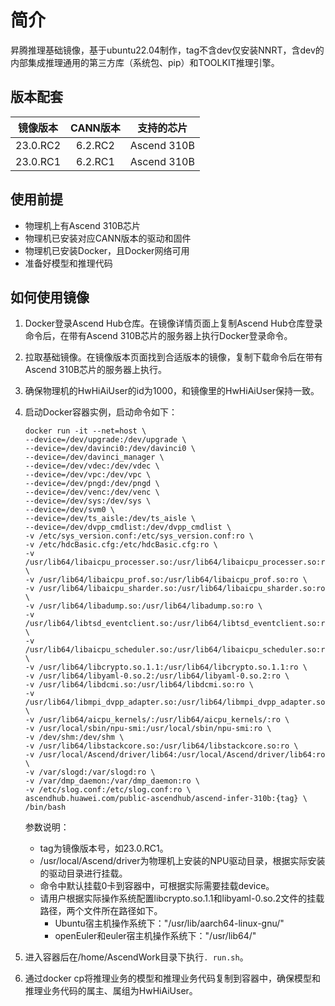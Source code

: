 # 简介

昇腾推理基础镜像，基于ubuntu22.04制作，tag不含dev仅安装NNRT，含dev的内部集成推理通用的第三方库（系统包、pip）和TOOLKIT推理引擎。

## 版本配套

| 镜像版本 | CANN版本 | 支持的芯片|
| :------: | :------: | :------: |
| 23.0.RC2 | 6.2.RC2 | Ascend 310B|
| 23.0.RC1 | 6.2.RC1 | Ascend 310B|

## 使用前提

- 物理机上有Ascend 310B芯片
- 物理机已安装对应CANN版本的驱动和固件
- 物理机已安装Docker，且Docker网络可用
- 准备好模型和推理代码

## 如何使用镜像

1. Docker登录Ascend Hub仓库。在镜像详情页面上复制Ascend Hub仓库登录命令后，在带有Ascend 310B芯片的服务器上执行Docker登录命令。
2. 拉取基础镜像。在镜像版本页面找到合适版本的镜像，复制下载命令后在带有Ascend 310B芯片的服务器上执行。
3. 确保物理机的HwHiAiUser的id为1000，和镜像里的HwHiAiUser保持一致。
4. 启动Docker容器实例，启动命令如下：

   ```text
   docker run -it --net=host \
   --device=/dev/upgrade:/dev/upgrade \
   --device=/dev/davinci0:/dev/davinci0 \
   --device=/dev/davinci_manager \
   --device=/dev/vdec:/dev/vdec \
   --device=/dev/vpc:/dev/vpc \
   --device=/dev/pngd:/dev/pngd \
   --device=/dev/venc:/dev/venc \
   --device=/dev/sys:/dev/sys \
   --device=/dev/svm0 \
   --device=/dev/ts_aisle:/dev/ts_aisle \
   --device=/dev/dvpp_cmdlist:/dev/dvpp_cmdlist \
   -v /etc/sys_version.conf:/etc/sys_version.conf:ro \
   -v /etc/hdcBasic.cfg:/etc/hdcBasic.cfg:ro \
   -v /usr/lib64/libaicpu_processer.so:/usr/lib64/libaicpu_processer.so:ro \
   -v /usr/lib64/libaicpu_prof.so:/usr/lib64/libaicpu_prof.so:ro \
   -v /usr/lib64/libaicpu_sharder.so:/usr/lib64/libaicpu_sharder.so:ro \
   -v /usr/lib64/libadump.so:/usr/lib64/libadump.so:ro \
   -v /usr/lib64/libtsd_eventclient.so:/usr/lib64/libtsd_eventclient.so:ro \
   -v /usr/lib64/libaicpu_scheduler.so:/usr/lib64/libaicpu_scheduler.so:ro \
   -v /usr/lib64/libcrypto.so.1.1:/usr/lib64/libcrypto.so.1.1:ro \
   -v /usr/lib64/libyaml-0.so.2:/usr/lib64/libyaml-0.so.2:ro \
   -v /usr/lib64/libdcmi.so:/usr/lib64/libdcmi.so:ro \
   -v /usr/lib64/libmpi_dvpp_adapter.so:/usr/lib64/libmpi_dvpp_adapter.so:ro \
   -v /usr/lib64/aicpu_kernels/:/usr/lib64/aicpu_kernels/:ro \
   -v /usr/local/sbin/npu-smi:/usr/local/sbin/npu-smi:ro \
   -v /dev/shm:/dev/shm \
   -v /usr/lib64/libstackcore.so:/usr/lib64/libstackcore.so:ro \
   -v /usr/local/Ascend/driver/lib64:/usr/local/Ascend/driver/lib64:ro \
   -v /var/slogd:/var/slogd:ro \
   -v /var/dmp_daemon:/var/dmp_daemon:ro \
   -v /etc/slog.conf:/etc/slog.conf:ro \
   ascendhub.huawei.com/public-ascendhub/ascend-infer-310b:{tag} \
   /bin/bash
   ```

   参数说明：
    - tag为镜像版本号，如23.0.RC1。
    - /usr/local/Ascend/driver为物理机上安装的NPU驱动目录，根据实际安装的驱动目录进行挂载。
    - 命令中默认挂载0卡到容器中，可根据实际需要挂载device。
    - 请用户根据实际操作系统配置libcrypto.so.1.1和libyaml-0.so.2文件的挂载路径，两个文件所在路径如下。
      - Ubuntu宿主机操作系统下："/usr/lib/aarch64-linux-gnu/"
      - openEuler和euler宿主机操作系统下："/usr/lib64/"
5. 进入容器后在/home/AscendWork目录下执行`. run.sh`。
6. 通过docker cp将推理业务的模型和推理业务代码复制到容器中，确保模型和推理业务代码的属主、属组为HwHiAiUser。
